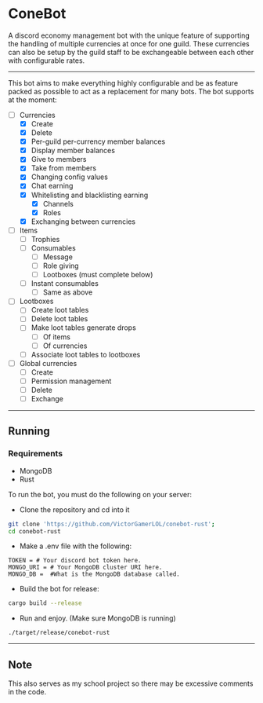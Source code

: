 # ConeBot

A discord economy management bot with the unique feature of supporting the handling of multiple currencies at once for one guild.
These currencies can also be setup by the guild staff to be exchangeable between each other with configurable rates.

---

This bot aims to make everything highly configurable and be as feature packed as possible to act as a replacement for many bots. The bot supports at the moment:

- [ ] Currencies
  - [x] Create
  - [x] Delete
  - [x] Per-guild per-currency member balances
  - [x] Display member balances
  - [x] Give to members
  - [x] Take from members
  - [x] Changing config values
  - [x] Chat earning
  - [x] Whitelisting and blacklisting earning
    - [x] Channels
    - [x] Roles
  - [x] Exchanging between currencies
- [ ] Items
  - [ ] Trophies
  - [ ] Consumables
    - [ ] Message
    - [ ] Role giving
    - [ ] Lootboxes (must complete below)
  - [ ] Instant consumables
    - [ ] Same as above
- [ ] Lootboxes
  - [ ] Create loot tables
  - [ ] Delete loot tables
  - [ ] Make loot tables generate drops
    - [ ] Of items
    - [ ] Of currencies
  - [ ] Associate loot tables to lootboxes
- [ ] Global currencies
  - [ ] Create
  - [ ] Permission management
  - [ ] Delete
  - [ ] Exchange

---

## Running

### Requirements

- MongoDB
- Rust

To run the bot, you must do the following on your server:

- Clone the repository and cd into it

 ```bash
 git clone 'https://github.com/VictorGamerLOL/conebot-rust';
 cd conebot-rust
 ```

- Make a .env file with the following:

```env
TOKEN = # Your discord bot token here.
MONGO_URI = # Your MongoDB cluster URI here.
MONGO_DB =  #What is the MongoDB database called.
```

- Build the bot for release:

```bash
cargo build --release
```

- Run and enjoy. (Make sure MongoDB is running)

```bash
./target/release/conebot-rust
```

---

## Note

This also serves as my school project so there may be excessive comments in the code.
